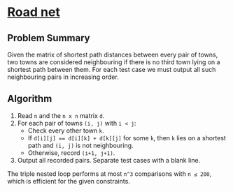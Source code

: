 # [Road net](https://www.spoj.com/problems/ROADNET)

## Problem Summary
Given the matrix of shortest path distances between every pair of towns, two towns are considered neighbouring if there is no third town lying on a shortest path between them. For each test case we must output all such neighbouring pairs in increasing order.

## Algorithm
1. Read `n` and the `n x n` matrix `d`.
2. For each pair of towns `(i, j)` with `i < j`:
   - Check every other town `k`.
   - If `d[i][j] == d[i][k] + d[k][j]` for some `k`, then `k` lies on a shortest path and `(i, j)` is not neighbouring.
   - Otherwise, record `(i+1, j+1)`.
3. Output all recorded pairs. Separate test cases with a blank line.

The triple nested loop performs at most `n^3` comparisons with `n ≤ 200`, which is efficient for the given constraints.

